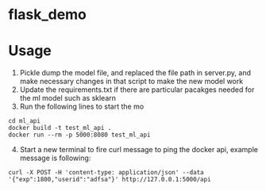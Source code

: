 # flask_demo

# Usage 
1. Pickle dump the model file, and replaced the file path in server.py, and make necessary changes in that script to make the new model work
2. Update the requirements.txt if there are particular pacakges needed for the ml model such as sklearn
3. Run the following lines to start the mo
```
cd ml_api
docker build -t test_ml_api .  
docker run --rm -p 5000:8080 test_ml_api
```
4. Start a new terminal to fire curl message to ping the docker api, example message is following: 
```
curl -X POST -H 'content-type: application/json' --data '{"exp":1800,"userid":"adfsa"}' http://127.0.0.1:5000/api
```
